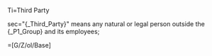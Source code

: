 Ti=Third Party

sec="{_Third_Party}" means any natural or legal person outside the {_P1_Group} and its employees;

=[G/Z/ol/Base]
